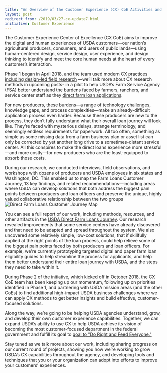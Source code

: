 ```yaml
---
title: "An Overview of the Customer Experience (CX) CoE Activities and Progress at USDA"
layout: post
redirect_from: /2019/03/27-cx-update7.html
initiative: Customer Experience
---
```


The Customer Experience Center of Excellence (CX CoE) aims to improve the digital and human experiences of USDA customers—our nation’s agricultural producers, consumers, and users of public lands—using human-centered design, service design, user experience, and design thinking to identify and meet the core human needs at the heart of every customer’s interaction.

Phase 1 began in April 2018, and the team used modern CX practices <a href="https://coe.gsa.gov/2018/08/03/cx-update-4.html">including design-led field research</a> —we’ll talk more about CX research methods in upcoming posts- in a pilot to help USDA’s Farm Service Agency (FSA) better understand the burdens faced by farmers, ranchers, and service center staff as they <a href="https://www.fsa.usda.gov/programs-and-services/farm-loan-programs/index">direct farm loan applications</a>.

For new producers, these burdens—a range of technology challenges, knowledge gaps, and process complexities—make an already-difficult application process even harder. Because these producers are new to the process, they don’t fully understand what their overall loan journey will look like. They’re faced with mysterious delays, strange terminology, and seemingly endless requirements for paperwork. All too often, something as simple as some missing data from a farm business plan or asset list can only be corrected by yet another long drive to a sometimes-distant service center. All this conspires to make the direct loans experience more stressful—and more costly—for new producers who are the least-equipped to absorb those costs.

During our research, we conducted interviews, field observations, and workshops with dozens of producers and USDA employees in six states and Washington, DC. This enabled us to map the Farm Loans Customer Journey, 13 key findings, and related recommendations—including areas where USDA can develop solutions that both address the biggest pain points between producers and loan officers and preserve the unique, highly valued collaborative relationship between the two groups
            <img src="{{site.baseurl}}/images/2019TwitterFarmLoans.jpg" alt="Direct Farm Loans Customer Journey Map" class="img-responsive">

You can see a full report of our work, including methods, resources, and other artifacts 
in the <a href="https://coe.gsa.gov/coe/farm-loans/index.html">USDA Direct Farm Loans Journey</a>. Our research revealed improvements that some service centers have already discovered and that need to be adapted and spread throughout the system. We also uncovered some relatively simple, low-cost solutions, that if skillfully applied at the right points of the loan process, could help relieve some of the biggest pain points faced by both producers and loan officers. For example, we're currently prototyping targeted digital and paper farm loan eligibility guides to help streamline the process for applicants, and help them better understand their entire loan journey with USDA, and the steps they need to take within it.

During Phase 2 of the initiative, which kicked off in October 2018, the CX CoE team has been keeping up our momentum, following up on priorities identified in Phase 1, and partnering with USDA mission areas (and the other CoEs) to find additional high-impact USDA business challenges where we can apply CX methods to get better insights and build effective, customer-focused solutions.

Along the way, we’re going to be helping USDA agencies understand, grow, and develop their own customer experience capabilities. Together, we can expand USDA’s ability to use CX to help USDA achieve its vision of becoming the most customer-focused department in the federal government and fulfill its goal to <a href="https://www.usda.gov/our-agency/about-usda/strategic-goals">goal to "Do Right and Feed Everyone."</a>

Stay tuned as we talk more about our work, including sharing progress on our current round of projects, showing you how we’re working to grow USDA’s CX capabilities throughout the agency, and developing tools and techniques that you or your organization can adopt into efforts to improve your customers’ experiences.
